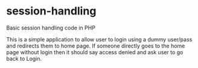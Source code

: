 # session-handling
Basic session handling code in PHP

This is a simple application to allow user to login using a dummy user/pass and redirects them to home page.
If someone directly goes to the home page without login then it should say access denied and ask user to go back to Login.
